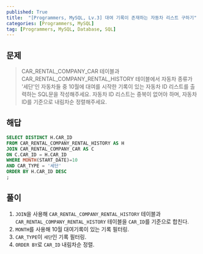 ```yaml
---
published: True
title:  "[Programmers, MySQL, Lv.3] 대여 기록이 존재하는 자동차 리스트 구하기"
categories: [Programmers, MySQL]
tag: [Programmers, MySQL, Database, SQL]
---
```


## 문제

> CAR_RENTAL_COMPANY_CAR 테이블과 CAR_RENTAL_COMPANY_RENTAL_HISTORY 테이블에서 자동차 종류가 '세단'인 자동차들 중 10월에 대여를 시작한 기록이 있는 자동차 ID 리스트를 출력하는 SQL문을 작성해주세요. 자동차 ID 리스트는 중복이 없어야 하며, 자동차 ID를 기준으로 내림차순 정렬해주세요.

## 해답

```sql
SELECT DISTINCT H.CAR_ID 
FROM CAR_RENTAL_COMPANY_RENTAL_HISTORY AS H
JOIN CAR_RENTAL_COMPANY_CAR AS C
ON C.CAR_ID = H.CAR_ID
WHERE MONTH(START_DATE)=10
AND CAR_TYPE = '세단'
ORDER BY H.CAR_ID DESC
;
```

## 풀이

1. ```JOIN```을 사용해 ```CAR_RENTAL_COMPANY_RENTAL_HISTORY``` 테이블과  
```CAR_RENTAL_COMPANY_RENTAL_HISTORY``` 테이블을 ```CAR_ID```를 기준으로 합친다.  
2. ```MONTH```를 사용해 10월 대여기록이 있는 기록 필터링.  
3. ```CAR_TYPE```이 ```세단```인 기록 필터링.  
4. ```ORDER BY```로 ```CAR_ID``` 내림차순 정렬.  
